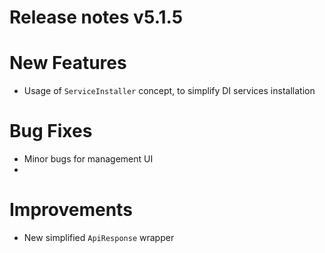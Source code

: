 # Release notes v5.1.5


# New Features
- Usage of `ServiceInstaller` concept, to simplify DI services installation

# Bug Fixes
- Minor bugs for management UI 
-

# Improvements
- New simplified `ApiResponse` wrapper
